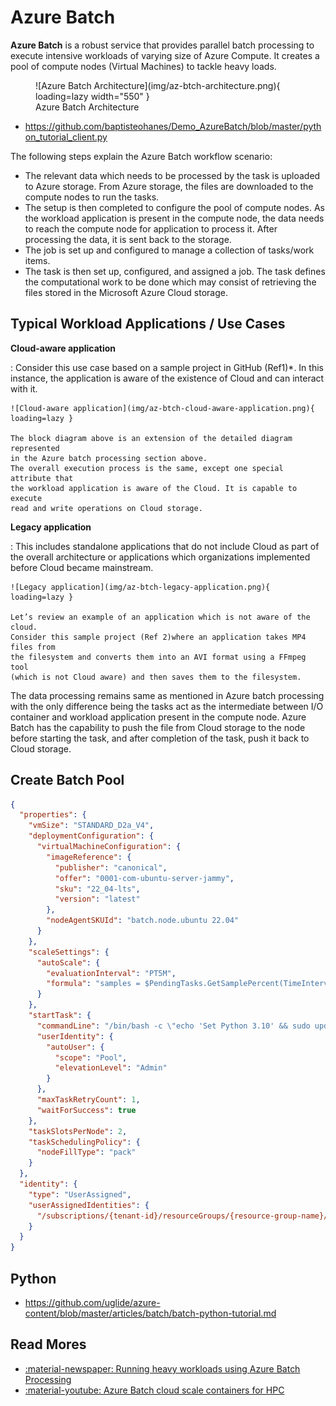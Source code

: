 # Azure Batch

**Azure Batch** is a robust service that provides parallel batch processing to
execute intensive workloads of varying size of Azure Compute.
It creates a pool of compute nodes (Virtual Machines) to tackle heavy loads.

<figure markdown="span">
  ![Azure Batch Architecture](img/az-btch-architecture.png){ loading=lazy width="550" }
  <figcaption>Azure Batch Architecture</figcaption>
</figure>

- https://github.com/baptisteohanes/Demo_AzureBatch/blob/master/python_tutorial_client.py

The following steps explain the Azure Batch workflow scenario:

- The relevant data which needs to be processed by the task is uploaded to Azure storage.
  From Azure storage, the files are downloaded to the compute nodes to run the tasks.
- The setup is then completed to configure the pool of compute nodes. As the
  workload application is present in the compute node, the data needs to reach
  the compute node for application to process it.
  After processing the data, it is sent back to the storage.
- The job is set up and configured to manage a collection of tasks/work items.
- The task is then set up, configured, and assigned a job. The task defines the
  computational work to be done which may consist of retrieving the files stored
  in the Microsoft Azure Cloud storage.

## Typical Workload Applications / Use Cases

**Cloud-aware application**

:   Consider this use case based on a sample project in GitHub (Ref1)*.
    In this instance, the application is aware of the existence of Cloud and
    can interact with it.

    ![Cloud-aware application](img/az-btch-cloud-aware-application.png){ loading=lazy }

    The block diagram above is an extension of the detailed diagram represented
    in the Azure batch processing section above.
    The overall execution process is the same, except one special attribute that
    the workload application is aware of the Cloud. It is capable to execute
    read and write operations on Cloud storage.


**Legacy application**

:   This includes standalone applications that do not include Cloud as part of
    the overall architecture or applications which organizations implemented
    before Cloud became mainstream.

    ![Legacy application](img/az-btch-legacy-application.png){ loading=lazy }

    Let’s review an example of an application which is not aware of the cloud.
    Consider this sample project (Ref 2)where an application takes MP4 files from
    the filesystem and converts them into an AVI format using a FFmpeg tool
    (which is not Cloud aware) and then saves them to the filesystem.

The data processing remains same as mentioned in Azure batch processing with
the only difference being the tasks act as the intermediate between I/O container
and workload application present in the compute node.
Azure Batch has the capability to push the file from Cloud storage to the node
before starting the task, and after completion of the task, push it back to
Cloud storage.

## Create Batch Pool

```json
{
  "properties": {
    "vmSize": "STANDARD_D2a_V4",
    "deploymentConfiguration": {
      "virtualMachineConfiguration": {
        "imageReference": {
          "publisher": "canonical",
          "offer": "0001-com-ubuntu-server-jammy",
          "sku": "22_04-lts",
          "version": "latest"
        },
        "nodeAgentSKUId": "batch.node.ubuntu 22.04"
      }
    },
    "scaleSettings": {
      "autoScale": {
        "evaluationInterval": "PT5M",
        "formula": "samples = $PendingTasks.GetSamplePercent(TimeInterval_Minute * 5);\r\ncappedPoolSize = 1;\r\nAvgActiveTask = samples< 70 ? max(0,$ActiveTasks.GetSample(1)) : avg($ActiveTasks.GetSample(1 * TimeInterval_Minute, 2 * TimeInterval_Minute));\r\nAvgRunningTask = samples< 70 ? max(0,$RunningTasks.GetSample(1)) : avg($RunningTasks.GetSample(1 * TimeInterval_Minute, 10 * TimeInterval_Minute));\r\n$TargetDedicatedNodes = 0;\r\nActiveTask = AvgActiveTask > 0 ? 1 : 0;\r\nRunningTask = AvgRunningTask > 0 ? 1 : 0;\r\n$TargetLowPriorityNodes = min(cappedPoolSize,max(ActiveTask,RunningTask));\r\n// Set node deallocation mode - keep nodes active only until tasks finish\r\n$NodeDeallocationOption = taskcompletion;"
      }
    },
    "startTask": {
      "commandLine": "/bin/bash -c \"echo 'Set Python 3.10' && sudo update-alternatives --set python3 /usr/bin/python3.10 || echo 'Skipped: Set Python 3.10' && echo '########## Add PPA Repository ##########' && sudo apt update && sudo add-apt-repository ppa:deadsnakes/ppa || echo 'Skipped: Add Repository' && echo '########## Install Python V3.8 ##########' && sudo apt -y install python3.8 || echo 'Skipped: Install Python 3.8' && sudo apt -y install python3.8-dev && sudo update-alternatives --install /usr/bin/python3 python3 /usr/bin/python3.8 2 && sudo update-alternatives --install /usr/bin/python3 python3 /usr/bin/python3.10 1 && sudo update-alternatives --set python3 /usr/bin/python3.8 && python3 --version && sudo apt -y install python3-pip && sudo apt -y install python3.8-distutils && python3 -m pip install --upgrade pip && echo '########## Setting Others Configuration ##########' && sudo curl https://packages.microsoft.com/keys/microsoft.asc | apt-key add - && sudo curl https://packages.microsoft.com/config/ubuntu/22.04/prod.list > /etc/apt/sources.list.d/mssql-release.list && sudo ACCEPT_EULA=Y apt install -y msodbcsql17 && sudo ACCEPT_EULA=Y apt install -y mssql-tools && echo 'export PATH=\\\"$PATH:/opt/mssql-tools/bin\\\"' >> ~/.bashrc && source ~/.bashrc && sudo apt -y install unixodbc-dev && echo '########## Start Install Python Library ##########' && pip3 install azure-core==1.17.0 && pip3 install azure-storage-blob==12.8.1 && pip3 install networkx==2.5 && pip3 install numpy==1.19.5 && pip3 install pandas==1.1.3 && pip3 install pyarrow==1.0.1 && pip3 install pyodbc==4.0.35 && pip3 install pythainlp==2.3.0 && pip3 install rapidfuzz==1.3.3 && pip3 install scikit-learn==0.24.1 && pip3 install scipy==1.6.0 && pip3 install torch==1.7.1 && pip3 install tqdm==4.58.0 && pip3 install azure-keyvault-secrets==4.3.0 && pip3 install azure-identity==1.6.1 && pip3 install cffi==1.14.6 && pip install azure-storage-file-datalake==12.4.0 && pip install duckdb==0.2.9 && pip install Office365-REST-Python-Client==2.3.8 && pip install openpyxl==3.0.9 && pip install xlsxwriter && pip install xlrd==1.2.0 && pip install pytz==2021.1\"",
      "userIdentity": {
        "autoUser": {
          "scope": "Pool",
          "elevationLevel": "Admin"
        }
      },
      "maxTaskRetryCount": 1,
      "waitForSuccess": true
    },
    "taskSlotsPerNode": 2,
    "taskSchedulingPolicy": {
      "nodeFillType": "pack"
    }
  },
  "identity": {
    "type": "UserAssigned",
    "userAssignedIdentities": {
      "/subscriptions/{tenant-id}/resourceGroups/{resource-group-name}/providers/Microsoft.ManagedIdentity/userAssignedIdentities/{managed-id-name}": {}
    }
  }
}
```

## Python

- https://github.com/uglide/azure-content/blob/master/articles/batch/batch-python-tutorial.md

## Read Mores

- [:material-newspaper: Running heavy workloads using Azure Batch Processing](https://www.bridgenext.com/blog/running-heavy-workloads-using-azure-batch-processing/)
- [:material-youtube: Azure Batch cloud scale containers for HPC](https://www.youtube.com/watch?v=r5jxlwJQEPc)

